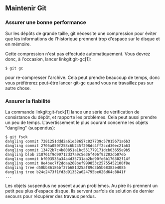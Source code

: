## Maintenir Git ##

### Assurer une bonne performance ###

Sur les dépôts de grande taille, git nécessite une compression pour
éviter que les informations de l'historique prennent trop d'espace
sur le disque et en mémoire.

Cette compression n'est pas effectuée automatiquement. Vous devrez donc,
à l'occasion, lancer linkgit:git-gc[1]:

    $ git gc

pour re-compresser l'archive. Cela peut prendre beaucoup de temps,
donc vous préférerez peut-être lancer git-gc quand vous ne travaillez
pas sur autre chose.


### Assurer la fiabilité ###

La commande linkgit:git-fsck[1] lance une série de vérification de consistance
du dépôt, et rapporte les problèmes. Cela peut aussi prendre un peu de temps.
L'avertissement le plus courant concerne les objets "dangling" (suspendus):

    $ git fsck
    dangling commit 7281251ddd2a61e38657c827739c57015671a6b3
    dangling commit 2706a059f258c6b245f298dc4ff2ccd30ec21a63
    dangling commit 13472b7c4b80851a1bc551779171dcb03655e9b5
    dangling blob 218761f9d90712d37a9c5e36f406f92202db07eb
    dangling commit bf093535a34a4d35731aa2bd90fe6b176302f14f
    dangling commit 8e4bec7f2ddaa268bef999853c25755452100f8e
    dangling tree d50bb86186bf27b681d25af89d3b5b68382e4085
    dangling tree b24c2473f1fd3d91352a624795be026d64c8841f
    ...

Les objets suspendus ne posent aucun problèmes. Au pire ils prennent un petit
peu plus d'espace disque. Ils servent parfois de solution de dernier secours
pour récupérer des travaux perdus.
